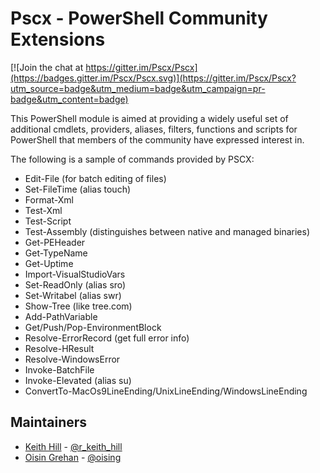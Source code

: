 # Pscx - PowerShell Community Extensions

[![Join the chat at https://gitter.im/Pscx/Pscx](https://badges.gitter.im/Pscx/Pscx.svg)](https://gitter.im/Pscx/Pscx?utm_source=badge&utm_medium=badge&utm_campaign=pr-badge&utm_content=badge)

This PowerShell module is aimed at providing a widely useful set of additional cmdlets, providers, aliases, filters, functions and
scripts for PowerShell that members of the community have expressed interest in.

The following is a sample of commands provided by PSCX:

 * Edit-File (for batch editing of files)
 * Set-FileTime (alias touch)
 * Format-Xml
 * Test-Xml
 * Test-Script
 * Test-Assembly (distinguishes between native and managed binaries)
 * Get-PEHeader
 * Get-TypeName
 * Get-Uptime
 * Import-VisualStudioVars
 * Set-ReadOnly (alias sro)
 * Set-Writabel (alias swr)
 * Show-Tree (like tree.com)
 * Add-PathVariable
 * Get/Push/Pop-EnvironmentBlock
 * Resolve-ErrorRecord (get full error info)
 * Resolve-HResult
 * Resolve-WindowsError
 * Invoke-BatchFile
 * Invoke-Elevated (alias su)
 * ConvertTo-MacOs9LineEnding/UnixLineEnding/WindowsLineEnding

 ## Maintainers
 - [Keith Hill](https://github.com/rkeithhill) - [@r_keith_hill](http://twitter.com/r_keith_hill)
 - [Oisin Grehan](https://github.com/oising) - [@oising](http://twitter.com/oising)
